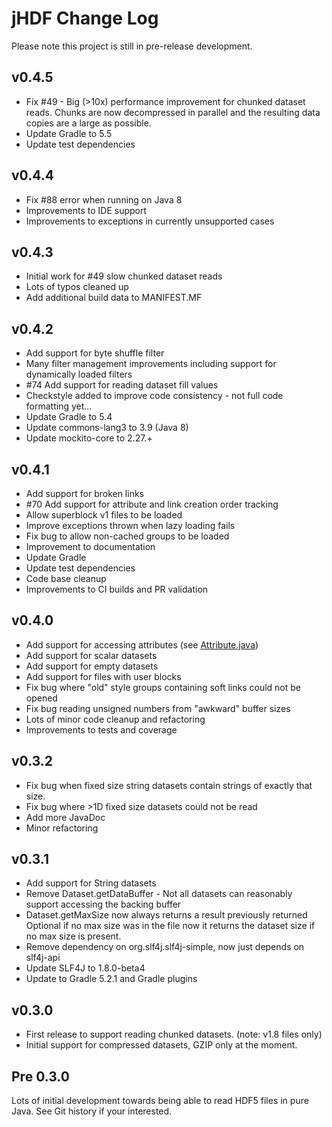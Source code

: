 # jHDF Change Log

Please note this project is still in pre-release development.

## v0.4.5
- Fix #49 - Big (>10x) performance improvement for chunked dataset reads. Chunks are now decompressed in parallel and the resulting data copies are a large as possible.
- Update Gradle to 5.5
- Update test dependencies

## v0.4.4
- Fix #88 error when running on Java 8 
- Improvements to IDE support
- Improvements to exceptions in currently unsupported cases

## v0.4.3
- Initial work for #49 slow chunked dataset reads
- Lots of typos cleaned up
- Add additional build data to MANIFEST.MF

## v0.4.2
- Add support for byte shuffle filter
- Many filter management improvements including support for dynamically loaded filters
- #74 Add support for reading dataset fill values
- Checkstyle added to improve code consistency - not full code formatting yet...
- Update Gradle to 5.4
- Update commons-lang3 to 3.9 (Java 8)
- Update mockito-core to 2.27.+

## v0.4.1
- Add support for broken links
- #70 Add support for attribute and link creation order tracking
- Allow superblock v1 files to be loaded
- Improve exceptions thrown when lazy loading fails
- Fix bug to allow non-cached groups to be loaded
- Improvement to documentation
- Update Gradle
- Update test dependencies
- Code base cleanup
- Improvements to CI builds and PR validation

## v0.4.0
- Add support for accessing attributes (see [Attribute.java](jhdf/src/main/java/io/jhdf/api/Attribute.java))
- Add support for scalar datasets
- Add support for empty datasets
- Add support for files with user blocks
- Fix bug where "old" style groups containing soft links could not be opened
- Fix bug reading unsigned numbers from "awkward" buffer sizes
- Lots of minor code cleanup and refactoring
- Improvements to tests and coverage

## v0.3.2
- Fix bug when fixed size string datasets contain strings of exactly that size.
- Fix bug where >1D fixed size datasets could not be read
- Add more JavaDoc
- Minor refactoring

## v0.3.1
- Add support for String datasets
- Remove Dataset.getDataBuffer - Not all datasets can reasonably support accessing the backing buffer
- Dataset.getMaxSize now always returns a result previously returned Optional if no max size was in the file now it returns the dataset size if no max size is present.
- Remove dependency on org.slf4j.slf4j-simple, now just depends on slf4j-api
- Update SLF4J to 1.8.0-beta4
- Update to Gradle 5.2.1 and Gradle plugins

## v0.3.0
- First release to support reading chunked datasets. (note: v1.8 files only)
- Initial support for compressed datasets, GZIP only at the moment.

## Pre 0.3.0
Lots of initial development towards being able to read HDF5 files in pure Java. See Git history if your interested.